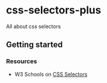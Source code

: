 # css-selectors-plus
All about css selectors

## Getting started


### Resources
- W3 Schools on [CSS Selectors](https://www.w3schools.com/css/css_attribute_selectors.asp)